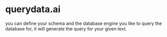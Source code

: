 # querydata.ai
you can define your schema and the database engine you like to query the database for, it will generate the query for your given text.
